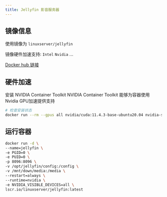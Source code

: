```yaml
---
title: Jellyfin 影音服务器
---
```

## 镜像信息
使用镜像为 `linuxserver/jellyfin` 

镜像硬件加速支持: `Intel` `Nvidia` ...

[Docker hub 链接](https://hub.docker.com/r/linuxserver/jellyfin)


## 硬件加速
安装 NVIDIA Container Toolkit
NVIDIA Container Toolkit 能够为容器使用Nvidia GPU加速提供支持

```bash
# 检查安装状态
docker run --rm --gpus all nvidia/cuda:11.4.3-base-ubuntu20.04 nvidia-smi
```

## 运行容器
```bash
docker run -d \
--name=jellyfin \
-e PGID=0 \
-e PUID=0 \
-p 8096:8096 \
-v /opt/jellyfin/config:/config \
-v /mnt/down/media:/media \
--restart=always \
--runtime=nvidia \
-e NVIDIA_VISIBLE_DEVICES=all \
lscr.io/linuxserver/jellyfin:latest
```
